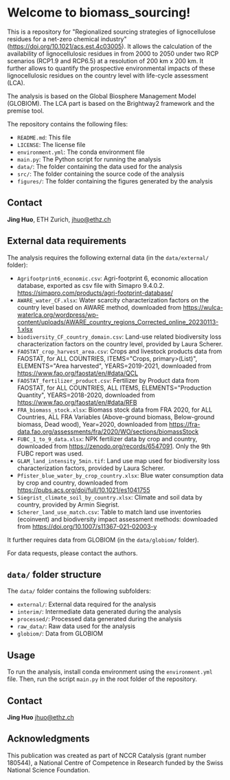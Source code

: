 Welcome to biomass_sourcing!
============================
This is a repository for "Regionalized sourcing strategies of lignocellulose residues for a net-zero chemical industry" (https://doi.org/10.1021/acs.est.4c03005). It allows the calculation of the availability of lignocellulosic residues in from 2000 to 2050 under two RCP scenarios (RCP1.9 and RCP6.5) at a resolution of 200 km x 200 km. It further allows to quantify the prospective environmental impacts of these lignocellulosic residues on the country level with life-cycle assessment (LCA).

The analysis is based on the Global Biosphere Management Model (GLOBIOM). The LCA part is based on the Brightway2 framework and the premise tool.

The repository contains the following files:
* `README.md`: This file
* `LICENSE`: The license file
* `environment.yml`: The conda environment file
* `main.py`: The Python script for running the analysis
* `data/`: The folder containing the data used for the analysis
* `src/`: The folder containing the source code of the analysis
* `figures/`: The folder containing the figures generated by the analysis

## Contact
**Jing Huo**, ETH Zurich, jhuo@ethz.ch

## External data requirements
The analysis requires the following external data (in the `data/external/` folder):
* `Agrifootprint6_economic.csv`: Agri-footprint 6, economic allocation database, exported as csv file with Simapro 9.4.0.2. https://simapro.com/products/agri-footprint-database/
* `AWARE_water_CF.xlsx`: Water scarcity characterization factors on the country level based on AWARE method, downloaded from https://wulca-waterlca.org/wordpress/wp-content/uploads/AWARE_country_regions_Corrected_online_20230113-1.xlsx
* `biodiversity_CF_country_domain.csv`: Land-use related biodiversity loss characterization factors on the country level, provided by Laura Scherer.
* `FAOSTAT_crop_harvest_area.csv`: Crops and livestock products data from FAOSTAT, for ALL COUNTRIES, ITEMS="Crops, primary>(List)", ELEMENTS="Area harvested", YEARS=2019-2021, downloaded from https://www.fao.org/faostat/en/#data/QCL
* `FAOSTAT_fertilizer_product.csv`: Fertilizer by Product data from FAOSTAT, for ALL COUNTRIES, ALL ITEMS, ELEMENTS="Production Quantity", YEARS=2018-2020, downloaded from https://www.fao.org/faostat/en/#data/RFB
* `FRA_biomass_stock.xlsx`: Biomass stock data from FRA 2020, for ALL Countries, ALL FRA Variables (Above-ground biomass, Below-ground biomass, Dead wood), Year=2020, downloaded from https://fra-data.fao.org/assessments/fra/2020/WO/sections/biomassStock
* `FUBC_1_to_9_data.xlsx`: NPK fertilizer data by crop and country, downloaded from https://zenodo.org/records/6547091. Only the 9th FUBC report was used.
* `GLAM_land_intensity_5min.tif`: Land use map used for biodiversity loss characterization factors, provided by Laura Scherer.
* `Pfister_blue_water_by_crop_country.xlsx`: Blue water consumption data by crop and country, downloaded from https://pubs.acs.org/doi/full/10.1021/es1041755
* `Siegrist_climate_soil_by_country.xlsx`: Climate and soil data by country, provided by Armin Siegrist.
* `Scherer_land_use_match.csv`: Table to match land use inventories (ecoinvent) and biodiversity impact assessment methods: downloaded from https://doi.org/10.1007/s11367-021-02003-y

It further requires data from GLOBIOM (in the `data/globiom/` folder).

For data requests, please contact the authors.

## `data/` folder structure
The `data/` folder contains the following subfolders:
* `external/`: External data required for the analysis
* `interim/`: Intermediate data generated during the analysis
* `processed/`: Processed data generated during the analysis
* `raw_data/`: Raw data used for the analysis
* `globiom/`: Data from GLOBIOM

## Usage
To run the analysis, install conda environment using the `environment.yml` file. Then, run the script `main.py` in the root folder of the repository.

## Contact
**Jing Huo** jhuo@ethz.ch

## Acknowledgments
This publication was created as part of NCCR Catalysis (grant number 180544), a National Centre of Competence in Research funded by the Swiss National Science Foundation. 


